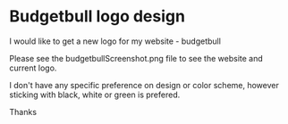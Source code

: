 # Budgetbull logo design
I would like to get a new logo for my website - budgetbull

Please see the budgetbullScreenshot.png file to see the website and current logo.

I don't have any specific preference on design or color scheme, however sticking with black, white or green is prefered.

Thanks
